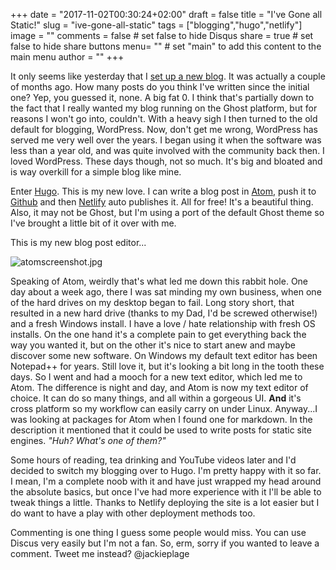 +++
date = "2017-11-02T00:30:24+02:00"
draft = false
title = "I've Gone all Static!"
slug = "ive-gone-all-static"
tags = ["blogging","hugo","netlify"]
image = ""
comments = false	# set false to hide Disqus
share = true	# set false to hide share buttons
menu= ""		# set "main" to add this content to the main menu
author = ""
+++

It only seems like yesterday that I [set up a new blog](https://thoughtpixels.com/here-i-go-again/).  It was actually a couple of months ago.  How many posts do you think I've written since the initial one?  Yep, you guessed it, none.  A big fat 0.  I think that's partially down to the fact that I really wanted my blog running on the Ghost platform, but for reasons I won't go into, couldn't.  With a heavy sigh I then turned to the old default for blogging, WordPress.  Now, don't get me wrong, WordPress has served me very well over the years.  I began using it when the software was less than a year old, and was quite involved with the community back then.  I loved WordPress.  These days though, not so much.  It's big and bloated and is way overkill for a simple blog like mine.

Enter [Hugo](https://gohugo.io/).  This is my new love.  I can write a blog post in [Atom](https://atom.io), push it to [Github](https://github.com/scribblednotes/scribblednotes-casper-cms-template) and then [Netlify](https://www.netlify.com/) auto publishes it.  All for free!  It's a beautiful thing.  Also, it may not be Ghost, but I'm using a port of the default Ghost theme so I've brought a little bit of it over with me.

This is my new blog post editor...

![atomscreenshot.jpg](/img/blog/atomsnip.png)

Speaking of Atom, weirdly that's what led me down this rabbit hole.  One day about a week ago, there I was sat minding my own business, when one of the hard drives on my desktop began to fail.  Long story short, that resulted in a new hard drive (thanks to my Dad, I'd be screwed otherwise!) and a fresh Windows install.  I have a love / hate relationship with fresh OS installs.  On the one hand it's a complete pain to get everything back the way you wanted it, but on the other it's nice to start anew and maybe discover some new software.  On Windows my default text editor has been Notepad++ for years.  Still love it, but it's looking a bit long in the tooth these days.  So I went and had a mooch for a new text editor, which led me to Atom.  The difference is night and day, and Atom is now my text editor of choice.  It can do so many things, and all within a gorgeous UI.  **And** it's cross platform so my workflow can easily carry on under Linux.  Anyway...I was looking at packages for Atom when I found one for markdown.  In the description it mentioned that it could be used to write posts for static site engines.  *"Huh?  What's one of them?"*

Some hours of reading, tea drinking and YouTube videos later and I'd decided to switch my blogging over to Hugo.  I'm pretty happy with it so far.  I mean, I'm a complete noob with it and have just wrapped my head around the absolute basics, but once I've had more experience with it I'll be able to tweak things a little.  Thanks to Netlify deploying the site is a lot easier but I do want to have a play with other deployment methods too.

Commenting is one thing I guess some people would miss.  You can use Discus very easily but I'm not a fan.  So, erm, sorry if you wanted to leave a comment.  Tweet me instead?  @jackieplage
